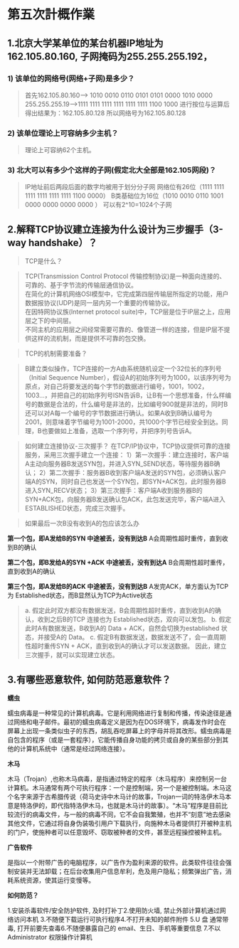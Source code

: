 # 第五次計概作業

## 1.北京大学某单位的某台机器IP地址为162.105.80.160, 子网掩码为255.255.255.192，

### 1) 该单位的网络号(网络+子网)是多少？
> 首先162.105.80.160——> 1010 0010 0110 0101 0101 0000 1010 0000
      255.255.255.19——>1111 1111 1111 1111 1111 1111 1100 1000
> 进行按位与运算后得出结果为：162.105.80.128
  所以网络号为162.105.80.128
  
### 2) 该单位理论上可容纳多少主机？
> 理论上可容纳62个主机。

### 3) 北大可以有多少个这样的子网(假定北大全部是162.105网段)？
> IP地址前后两段后面的数字均被用于划分分子网
  网络位有26位（1111 1111 1111 1111 1111 1111 1100 0000）
  B类基础位为16位（1010 0010 0110 1001 0000 0000 0000 0000 ）
  可以有2^10=1024个子网

## 2.解释TCP协议建立连接为什么设计为三步握手（3-way handshake）？
> TCP是什么？

> TCP(Transmission Control Protocol 传输控制协议)是一种面向连接的、可靠的、基于字节流的传输层通信协议。            
 在简化的计算机网络OSI模型中，它完成第四层传输层所指定的功能，用户数据报协议(UDP)是同一层内另一个重要的传输协议。         
 在因特网协议族(Internet protocol suite)中，TCP层是位于IP层之上，应用层之下的中间层。             
 不同主机的应用层之间经常需要可靠的、像管道一样的连接，但是IP层不提供这样的流机制，而是提供不可靠的包交换。             

>TCP的机制需要准备？
 
> B建立类似操作，TCP连接的一方A由系统随机设定一个32位长的序列号（Initial Sequence Number），假设A的初始序列号为1000，以该序列号为原点，对自己将要发送的每个字节的数据进行编号，1001，1002，1003…，并把自己的初始序列号ISN告诉B，让B有一个思想准备，什么样编号的数据是合法的，什么编号是非法的，比如编号900就是非法的，同时B还可以对A每一个编号的字节数据进行确认。如果A收到B确认编号为2001，则意味着字节编号为1001-2000，共1000个字节已经安全到达。同理，B也要做如上准备，选取一个序列号，并把序列号告诉A。

> 如何建立连接协议-三次握手？
  在TCP/IP协议中，TCP协议提供可靠的连接服务，采用三次握手建立一个连接：
> 1）第一次握手：建立连接时，客户端A主动向服务器B发送SYN包，并进入SYN_SEND状态，等待服务器B确认；
  2）第二次握手：服务器B收到客户端A发送的SYN包，必须确认客户端A的SYN，同时自己也发送一个SYN包，即SYN+ACK包，此时服务器B进入SYN_RECV状态；
  3）第三次握手：客户端A收到服务器B的SYN+ACK包，向服务器B发送确认包ACK，此包发送完毕，客户端A进入ESTABLISHED状态，完成三次握手。

> 如果最后一次B没有收到A的包应该怎么办

**第一个包，即A发给B的SYN 中途被丢，没有到达B**
  A会周期性超时重传，直到收到B的确认

**第二个包，即B发给A的SYN +ACK 中途被丢，没有到达A**
  B会周期性超时重传，直到收到A的确认

**第三个包，即A发给B的ACK 中途被丢，没有到达B**
A发完ACK，单方面认为TCP为 Established状态，而B显然认为TCP为Active状态

> a. 假定此时双方都没有数据发送，B会周期性超时重传，直到收到A的确认，收到之后B的TCP 连接也为 Established状态，双向可以发包。
 b. 假定此时A有数据发送，B收到A的 Data + ACK，自然会切换为established 状态，并接受A的 Data。
 c. 假定B有数据发送，数据发送不了，会一直周期性超时重传SYN + ACK，直到收到A的确认才可以发送数据。
 > 因此，建立三次握手，就可以实现建立状态。
 
 ## 3.有哪些恶意软件, 如何防范恶意软件？
 
**蠕虫**

  蠕虫病毒是一种常见的计算机病毒。它是利用网络进行复制和传播，传染途径是通过网络和电子邮件。最初的蠕虫病毒定义是因为在DOS环境下，病毒发作时会在屏幕上出现一条类似虫子的东西，胡乱吞吃屏幕上的字母并将其改形。蠕虫病毒是自包含的程序（或是一套程序），它能传播自身功能的拷贝或自身的某些部分到其他的计算机系统中（通常是经过网络连接）。

**木马**

  木马（Trojan）,也称木马病毒，是指通过特定的程序（木马程序）来控制另一台计算机。木马通常有两个可执行程序：一个是控制端，另一个是被控制端。木马这个名字来源于古希腊传说（荷马史诗中木马计的故事，Trojan一词的特洛伊木马本意是特洛伊的，即代指特洛伊木马，也就是木马计的故事）。“木马”程序是目前比较流行的病毒文件，与一般的病毒不同，它不会自我繁殖，也并不“刻意”地去感染其他文件，它通过将自身伪装吸引用户下载执行，向施种木马者提供打开被种主机的门户，使施种者可以任意毁坏、窃取被种者的文件，甚至远程操控被种主机。

**广告软件**

  是指以一个附带广告的电脑程序，以广告作为盈利来源的软件。此类软件往往会强制安装并无法卸载；在后台收集用户信息牟利，危及用户隐私；频繁弹出广告，消耗系统资源，使其运行变慢等。

**如何防范？**

1.安装杀毒软件/安全防护软件, 及时打补丁2.使用防火墙, 禁止外部计算机通过网络访问本机
3.不随便下载运行可执行程序4.不打开未知的邮件附件
5.U 盘 通常带毒, 打开前要先查毒6.不随便暴露自己的 email、生日、手机等重要信息
7.不以 Administrator 权限操作计算机
